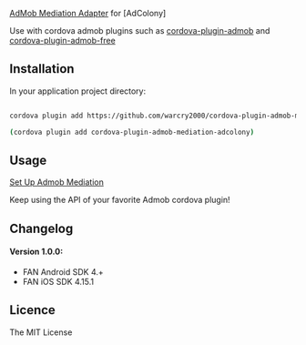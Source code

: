 [AdMob Mediation Adapter](https://firebase.google.com/docs/admob/android/mediation-networks) for [AdColony]

Use with cordova admob plugins such as [cordova-plugin-admob](https://github.com/floatinghotpot/cordova-plugin-admob) and [cordova-plugin-admob-free](https://github.com/ratson/cordova-plugin-admob-free)


## Installation ##

In your application project directory:

```bash

cordova plugin add https://github.com/warcry2000/cordova-plugin-admob-mediation-adcolony.git --save

(cordova plugin add cordova-plugin-admob-mediation-adcolony)
```

## Usage ##

[Set Up Admob Mediation](https://support.google.com/admob/answer/3124703?hl=en)

Keep using the API of your favorite Admob cordova plugin!

## Changelog ##

#### Version 1.0.0: 
- FAN Android SDK 4.+ 
- FAN iOS SDK 4.15.1

## Licence ##

The MIT License
